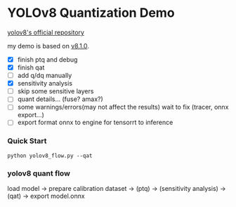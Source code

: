 # YOLOv8 Quantization Demo

[yolov8's official repository](https://github.com/ultralytics/ultralytics)

my demo is based on [v8.1.0](https://github.com/ultralytics/ultralytics/releases/tag/v8.1.0).

- [x] finish ptq and debug
- [x] finish qat
- [ ] add q/dq manually
- [x] sensitivity analysis
- [ ] skip some sensitive layers
- [ ] quant details... (fuse? amax?)
- [ ] some warnings/errors(may not affect the results) wait to fix (tracer, onnx export...)
- [ ] export format onnx to engine for tensorrt to inference

### Quick Start
```shell
python yolov8_flow.py --qat
```

### yolov8 quant flow

load model -> prepare calibration dataset -> (ptq) -> (sensitivity analysis) -> (qat) -> export model.onnx